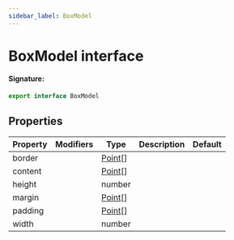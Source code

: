 ```yaml
---
sidebar_label: BoxModel
---
```


# BoxModel interface

#### Signature:

```typescript
export interface BoxModel
```

## Properties

| Property | Modifiers | Type                              | Description | Default |
| -------- | --------- | --------------------------------- | ----------- | ------- |
| border   |           | [Point](./puppeteer.point.md)\[\] |             |         |
| content  |           | [Point](./puppeteer.point.md)\[\] |             |         |
| height   |           | number                            |             |         |
| margin   |           | [Point](./puppeteer.point.md)\[\] |             |         |
| padding  |           | [Point](./puppeteer.point.md)\[\] |             |         |
| width    |           | number                            |             |         |
